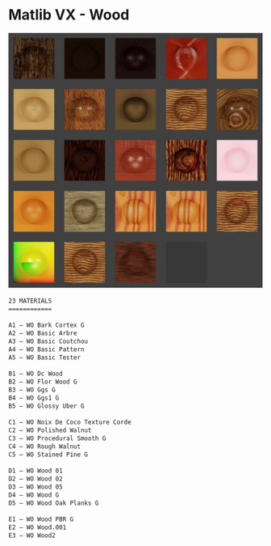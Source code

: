 # Matlib VX - Wood

![Matlib VX Wood](https://github.com/don1138/blender-materials/blob/main/Matlib-VX/Matlib-VX-Wood/Matlib-VX-Wood.jpg)

```
23 MATERIALS
============

A1 — WO Bark Cortex G
A2 — WO Basic Arbre
A3 — WO Basic Coutchou
A4 — WO Basic Pattern
A5 — WO Basic Tester

B1 — WO Dc Wood
B2 — WO Flor Wood G
B3 — WO Ggs G
B4 — WO Ggs1 G
B5 — WO Glossy Uber G

C1 — WO Noix De Coco Texture Corde
C2 — WO Polished Walnut
C3 — WO Procedural Smooth G
C4 — WO Rough Walnut
C5 — WO Stained Pine G

D1 — WO Wood 01
D2 — WO Wood 02
D3 — WO Wood 05
D4 — WO Wood G
D5 — WO Wood Oak Planks G

E1 — WO Wood PBR G
E2 — WO Wood.001
E3 — WO Wood2
```
